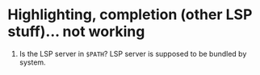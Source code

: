 # Highlighting, completion (other LSP stuff)... not working

1. Is the LSP server in `$PATH`? LSP server is supposed to be bundled by system.